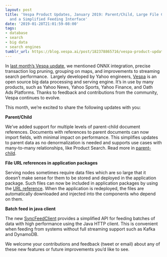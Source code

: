 ```yaml
---
layout: post
title: 'Vespa Product Updates, January 2019: Parent/Child, Large File Config Download,
  and a Simplified Feeding Interface'
date: '2019-01-28T21:01:59-08:00'
tags:
- database
- search
- big data
- search engines
tumblr_url: https://blog.vespa.ai/post/182378865716/vespa-product-updates-january-2019-parentchild
---
```

In [last month’s Vespa update](http://blog.vespa.ai/2018-12-14-vespa-product-updates-december-2018-onnx-import/), we mentioned ONNX integration, precise transaction log pruning, grouping on maps, and improvements to streaming search performance. &nbsp;Largely developed by Yahoo engineers, [Vespa](https://github.com/vespa-engine/vespa) is an open source big data processing and serving engine. It’s in use by many products, such as Yahoo News, Yahoo Sports, Yahoo Finance, and Oath Ads Platforms. Thanks to feedback and contributions from the community, Vespa continues to evolve.

This month, we’re excited to share the following updates with you:

**Parent/Child**

We’ve added support for multiple levels of parent-child document references. Documents with references to parent documents can now import fields, with minimal impact on performance. This simplifies updates to parent data as no denormalization is needed and supports use cases with many-to-many relationships, like Product Search. Read more in [parent-child](https://docs.vespa.ai/documentation/parent-child.html).

**File URL references in application packages**

Serving nodes sometimes require data files which are so large that it doesn’t make sense for them to be stored and deployed in the application package. Such files can now be included in application packages by using the [URL reference](https://docs.vespa.ai/documentation/cloudconfig/application-packages.html). When the application is redeployed, the files are automatically downloaded and injected into the components who depend on them.

**Batch feed in java client**

The new [SyncFeedClient](https://github.com/vespa-engine/vespa/blob/master/vespa-http-client/src/main/java/com/yahoo/vespa/http/client/SyncFeedClient.java) provides a simplified API for feeding batches of data with high performance using the Java HTTP client. This is convenient when feeding from systems without full streaming support such as Kafka and DynamoDB.

We welcome your contributions and feedback (tweet or email) about any of these new features or future improvements you’d like to see.

